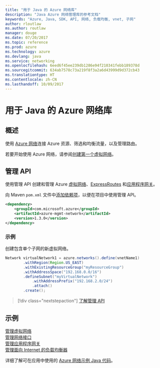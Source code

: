 ```yaml
---
title: "用于 Java 的 Azure 网络库"
description: "Java Azure 网络管理库的参考文档"
keywords: "Azure, Java, SDK, API, 网络, 负载均衡, vnet, 子网"
author: rloutlaw
ms.author: routlaw
manager: douge
ms.date: 07/20/2017
ms.topic: reference
ms.prod: azure
ms.technology: azure
ms.devlang: java
ms.service: networking
ms.openlocfilehash: 6eed6f45ee239db1286e94f210341febb189378d
ms.sourcegitcommit: 634ab7578c73a219f8f3a2a6d43999d9d372cb43
ms.translationtype: HT
ms.contentlocale: zh-CN
ms.lasthandoff: 10/09/2017
---
```

# <a name="azure-network-libraries-for-java"></a>用于 Java 的 Azure 网络库

## <a name="overview"></a>概述

使用 [Azure 网络](/azure/networking/networking-overview)连接 Azure 资源、筛选和均衡流量，以及管理路由。

若要开始使用 Azure 网络，请参阅[创建第一个虚拟网络](/azure/virtual-network/virtual-network-get-started-vnet-subnet)。

## <a name="management-api"></a>管理 API

使用管理 API 创建和管理 Azure [虚拟网络](/azure/virtual-network/virtual-networks-overview)、[ExpressRoutes](/azure/expressroute/) 和[应用程序网关](/azure/application-gateway/)。

向 Maven `pom.xml` 文件中[添加依赖项](https://maven.apache.org/guides/getting-started/index.html#How_do_I_use_external_dependencies)，以便在项目中使用管理 API。  

```XML
<dependency>
    <groupId>com.microsoft.azure</groupId>
    <artifactId>azure-mgmt-network</artifactId>
    <version>1.3.0</version>
</dependency>
```   

### <a name="example"></a>示例

创建包含单个子网的新虚拟网络。

```java
Network virtualNetwork1 = azure.networks().define(vnetName1)
        .withRegion(Region.US_EAST)
        .withExistingResourceGroup("myResourceGroup")
        .withAddressSpace("192.168.0.0/16")
        .defineSubnet("myVirtualNetwork")
            .withAddressPrefix("192.168.2.0/24")
            .attach()
        .create();
```

> [!div class="nextstepaction"]
> [了解管理 API](/java/api/overview/azure/networking/managementapi)

## <a name="samples"></a>示例

[管理虚拟网络](https://github.com/Azure-Samples/network-java-manage-virtual-network)   
[管理网络接口](https://github.com/Azure-Samples/network-java-manage-network-interface)   
[管理应用程序网关](https://github.com/Azure-Samples/application-gateway-java-manage-simple-application-gateways)   
[管理面向 Internet 的负载均衡器](https://github.com/Azure-Samples/network-java-manage-internet-facing-load-balancers)   

详细了解可在应用中使用的 [Azure 网络示例 Java 代码](https://azure.microsoft.com/resources/samples/?platform=java&term=network)。
